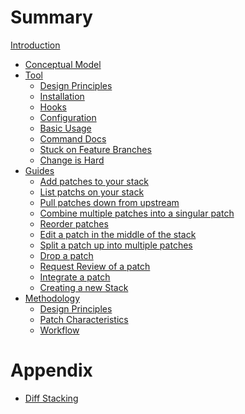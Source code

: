 # Summary

[Introduction](./introduction.md)

- [Conceptual Model](./conceptual-model.md)
- [Tool](./tool.md)
	- [Design Principles](./tool/design-principles.md)
	- [Installation](./tool/installation.md)
	- [Hooks](./tool/hooks.md)
	- [Configuration](./tool/configuration.md)
	- [Basic Usage](./tool/basic-usage.md)
	- [Command Docs](./tool/command-docs.md)
	- [Stuck on Feature Branches](./tool/stuck-on-feature-branches.md)
	- [Change is Hard](./tool/change-is-hard.md)
- [Guides](./guides.md)
	- [Add patches to your stack](./guides/add-patches-to-your-stack.md)
	- [List patchs on your stack](./guides/list-patches-on-your-stack.md)
	- [Pull patches down from upstream]()
	- [Combine multiple patches into a singular patch]()
	- [Reorder patches]()
	- [Edit a patch in the middle of the stack]()
	- [Split a patch up into multiple patches]()
	- [Drop a patch]()
	- [Request Review of a patch]()
	- [Integrate a patch]()
	- [Creating a new Stack]()
- [Methodology]()
	- [Design Principles]()
	- [Patch Characteristics]()
	- [Workflow]()


# Appendix

- [Diff Stacking]()
